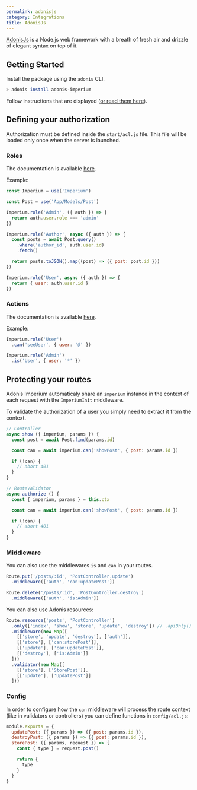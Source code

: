 ```yaml
---
permalink: adonisjs
category: Integrations
title: AdonisJs
---
```


[AdonisJs](https://adonisjs.com) is a Node.js web framework with a breath of fresh air and drizzle of elegant syntax on top of it.

## Getting Started

Install the package using the `adonis` CLI.

```bash
> adonis install adonis-imperium
```

Follow instructions that are displayed ([or read them here](https://github.com/cmty/adonis-imperium/blob/master/instructions.md)).

## Defining your authorization

Authorization must be defined inside the `start/acl.js` file. This file will be loaded only once when the server is launched.

### Roles

The documentation is available [here](/docs/master/defining-authorizations#roles).

Example:

```js
const Imperium = use('Imperium')

const Post = use('App/Models/Post')

Imperium.role('Admin', ({ auth }) => {
  return auth.user.role === 'admin'
})

Imperium.role('Author', async ({ auth }) => {
  const posts = await Post.query()
    .where('author_id', auth.user.id)
    .fetch()

  return posts.toJSON().map((post) => ({ post: post.id }))
})

Imperium.role('User', async ({ auth }) => {
  return { user: auth.user.id }
})
```

### Actions

The documentation is available [here](/docs/master/defining-authorizations#actions).

Example:

```js
Imperium.role('User')
  .can('seeUser', { user: '@' })

Imperium.role('Admin')
  .is('User', { user: '*' })
```

## Protecting your routes

Adonis Imperium automaticaly share an `imperium` instance in the context of each request with the `ImperiumInit` middleware.

To validate the authorization of a user you simply need to extract it from the context.

```js
// Controller
async show ({ imperium, params }) {
  const post = await Post.find(params.id)

  const can = await imperium.can('showPost', { post: params.id })

  if (!can) {
    // abort 401
  }
}
```

```js
// RouteValidator
async authorize () {
  const { imperium, params } = this.ctx

  const can = await imperium.can('showPost', { post: params.id })

  if (!can) {
    // abort 401
  }
}
```

### Middleware

You can also use the middlewares `is` and `can` in your routes.

```js
Route.put('/posts/:id', 'PostController.update')
  .middleware(['auth', 'can:updatePost'])

Route.delete('/posts/:id', 'PostController.destroy')
  .middleware(['auth', 'is:Admin'])
```

You can also use Adonis resources:

```js
Route.resource('posts', 'PostController')
  .only(['index', 'show', 'store', 'update', 'destroy']) // .apiOnly()
  .middleware(new Map([
    [['store', 'update', 'destroy'], ['auth']],
    [['store'], ['can:storePost']],
    [['update'], ['can:updatePost']],
    [['destroy'], ['is:Admin']]
  ]))
  .validator(new Map([
    [['store'], ['StorePost']],
    [['update'], ['UpdatePost']]
  ]))
```

### Config

In order to configure how the `can` middleware will process the route context (like in validators or controllers) you can define functions in `config/acl.js`:

```js
module.exports = {
  updatePost: ({ params }) => ({ post: params.id }),
  destroyPost: ({ params }) => ({ post: params.id }),
  storePost: ({ params, request }) => {
    const { type } = request.post()

    return {
      type
    }
  }
}
```
